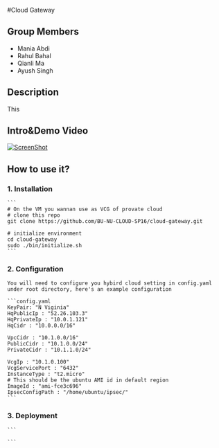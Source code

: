#Cloud Gateway

## Group Members

* Mania Abdi
* Rahul Bahal
* Qianli Ma
* Ayush Singh

## Description

This 


## Intro&Demo Video
[![ScreenShot](https://raw.github.com/GabLeRoux/WebMole/master/ressources/WebMole_Youtube_Video.png)](http://youtu.be/vt5fpE0bzSY)


## How to use it?
### 1. Installation

    ```
    # On the VM you wannan use as VCG of provate cloud
    # clone this repo
    git clone https://github.com/BU-NU-CLOUD-SP16/cloud-gateway.git
    
    # initialize environment
    cd cloud-gateway
    sudo ./bin/initialize.sh
    ```
    
### 2. Configuration
    You will need to configure you hybird cloud setting in config.yaml under root directory, here's an example configuration

    ```config.yaml
    KeyPair: "N Viginia" 
    HqPublicIp : "52.26.103.3" 
    HqPrivateIp : "10.0.1.121" 
    HqCidr : "10.0.0.0/16"
    
    VpcCidr : "10.1.0.0/16" 
    PublicCidr : "10.1.0.0/24" 
    PrivateCidr : "10.1.1.0/24" 
    
    VcgIp : "10.1.0.100"
    VcgServicePort : "6432"
    InstanceType : "t2.micro"
    # This should be the ubuntu AMI id in default region
    ImageId : "ami-fce3c696"
    IpsecConfigPath : "/home/ubuntu/ipsec/"
    ```

### 3. Deployment

    ```
    
    ```